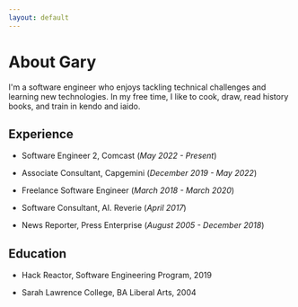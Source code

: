 ```yaml
---
layout: default
---
```


# About Gary

I'm a software engineer who enjoys tackling technical challenges and learning new technologies. In my free time, I like to cook, draw, read history books, and train in kendo and iaido.

## Experience

* Software Engineer 2, Comcast (_May 2022 - Present_)

* Associate Consultant, Capgemini (_December 2019 - May 2022_)

* Freelance Software Engineer (_March 2018 - March 2020_)

* Software Consultant, AI. Reverie (_April 2017_)

* News Reporter, Press Enterprise (_August 2005 - December 2018_)

## Education

* Hack Reactor, Software Engineering Program, 2019

* Sarah Lawrence College, BA Liberal Arts, 2004
